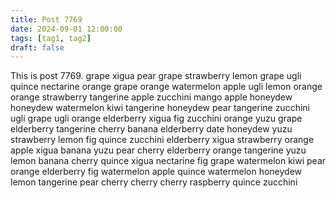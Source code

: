 ```yaml
---
title: Post 7769
date: 2024-09-01 12:00:00
tags: [tag1, tag2]
draft: false
---
```

This is post 7769.
grape
xigua
pear
grape
strawberry
lemon
grape
ugli
quince
nectarine
orange
grape
orange
watermelon
apple
ugli
lemon
orange
orange
strawberry
tangerine
apple
zucchini
mango
apple
honeydew
honeydew
watermelon
kiwi
tangerine
honeydew
pear
tangerine
zucchini
ugli
grape
ugli
orange
elderberry
xigua
fig
zucchini
orange
yuzu
grape
elderberry
tangerine
cherry
banana
elderberry
date
honeydew
yuzu
strawberry
lemon
fig
quince
zucchini
elderberry
xigua
strawberry
orange
apple
xigua
banana
yuzu
pear
cherry
elderberry
orange
tangerine
yuzu
lemon
banana
cherry
quince
xigua
nectarine
fig
grape
watermelon
kiwi
pear
orange
elderberry
fig
watermelon
apple
quince
watermelon
honeydew
lemon
tangerine
pear
cherry
cherry
cherry
raspberry
quince
zucchini
